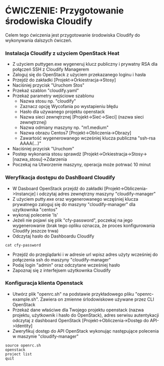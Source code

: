 # ĆWICZENIE: Przygotowanie środowiska Cloudify

Celem tego ćwiczenia jest przygotowanie środowiska Cloudify do wykonywania dalszych ćwiczeń.

### Instalacja Cloudify z użyciem OpenStack Heat
- Z użyciem puttygen.exe wygeneruj klucz publiczny i prywatny RSA dla połączeń SSH z Cloudify Managerem
- Zaloguj się do OpenStack z użyciem przekazanego loginu i hasła
- Przejdź do zakładki [Projekt->Orkiestracja->Stosy]
- Naciśniej przycisk "Uruchom Stos"
- Przekaż szablon "cloudify.yaml"
- Przekaż parametry wejściowe szablonu
	- Nazwa stosu np. "cloudify"
	- Zaznacz opcję Wycofania po wystapieniu błędu
	- Hasło dla używanego projektu openstack
	- Nazwa sieci zewnętrznej [Projekt->Sieć->Sieci] (nazwa sieci zewnętrznej)
	- Nazwa odmiany maszyny np. "m1.medium"
	- Nazwa obrazu Centos7 [Projekt->Obliczenia->Obrazy]
	- Zawartość wygenerowanego wcześniej klucza publiczna "ssh-rsa AAAA(...)"
- Naciśniej przycisk "Uruchom"
- Postep wykonania stosu sprawdż [Projekt->Orkiestracja->Stosy->[nazwa_stosu]->Zdarzenia
- Poczekaj na Utworzenie maszyny, operacja może potrwać 10 minut

### Weryfikacja dostępu do DashBoard Cloudify
- W Dasboard OpenStack przejdź do zakładki [Projekt->Obliczenia->Instancje] i odczytaj adres zewnętrzny maszyny "cloudify-manager"
- Z użyciem putty.exe oraz wygenerowanego wczęśniej klucza prywatnego zaloguj się do maszyny "cloudify-manager" dla uzytkownika "centos"
- wykonaj polecenie 'ls'
- Jeżeli nie pojawi się plik "cfy-password", poczekaj na jego wygenerowanie (brak tego opliku oznacza, że proces konfigurowania Cloudify jeszcze trwa)
- Odczytaj hasło do Dashboardu Cloudify
```
cat cfy-password
```
- Przejdź do przeglądarki i w adresie url wpisz adres użyty wcześniej do połączenia ssh do maszyny "cloudify-manager"
- Podaj login "admin" oraz odczytane wcześniej hasło 
- Zapoznaj się z interfejsem użytkownka Cloudify

### Konfiguracja klienta Openstack
- Utwórz plik "openrc.sh" na podstawie przykładowego pliku "openrc-example.sh". Zawiera on zmienne śrlodowiskowe używane przez CLI OpenStack
- Przekaż dane właściwe dla Twojego projektu openstack (nazwa projektu, użytkownik i hasło do OpenStack), adres serwisu autentykacji odczytaj z dashboard OpenStack [Projekt->Obliczenia->Dostęp do API->Identity]
- Zweryfikuj dostęp do API OpenStack wykonując następujące polecenia w maszynie "cloudify-manager"

```
source openrc.sh
openstack
project list
quit
```
